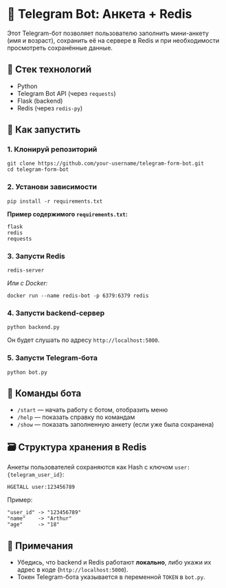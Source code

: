   <h1>🤖 Telegram Bot: Анкета + Redis</h1>

  <p>Этот Telegram-бот позволяет пользователю заполнить мини-анкету (имя и возраст), сохранить её на сервере в Redis и при необходимости просмотреть сохранённые данные.</p>

  <h2>🧰 Стек технологий</h2>
  <ul>
    <li>Python</li>
    <li>Telegram Bot API (через <code>requests</code>)</li>
    <li>Flask (backend)</li>
    <li>Redis (через <code>redis-py</code>)</li>
  </ul>

  <h2>🚀 Как запустить</h2>

  <h3>1. Клонируй репозиторий</h3>
  <pre><code>git clone https://github.com/your-username/telegram-form-bot.git
cd telegram-form-bot</code></pre>

  <h3>2. Установи зависимости</h3>
  <pre><code>pip install -r requirements.txt</code></pre>

  <p><strong>Пример содержимого <code>requirements.txt</code>:</strong></p>
  <pre><code>flask
redis
requests</code></pre>

  <h3>3. Запусти Redis</h3>
  <pre><code>redis-server</code></pre>

  <p><em>Или с Docker:</em></p>
  <pre><code>docker run --name redis-bot -p 6379:6379 redis</code></pre>

  <h3>4. Запусти backend-сервер</h3>
  <pre><code>python backend.py</code></pre>

  <p>Он будет слушать по адресу <code>http://localhost:5000</code>.</p>

  <h3>5. Запусти Telegram-бота</h3>
  <pre><code>python bot.py</code></pre>

  <h2>💬 Команды бота</h2>
  <ul>
    <li><code>/start</code> — начать работу с ботом, отобразить меню</li>
    <li><code>/help</code> — показать справку по командам</li>
    <li><code>/show</code> — показать заполненную анкету (если уже была сохранена)</li>
  </ul>

  <h2>🗃️ Структура хранения в Redis</h2>
  <p>Анкеты пользователей сохраняются как Hash с ключом <code>user:{telegram_user_id}</code>:</p>
  <pre><code>HGETALL user:123456789</code></pre>

  <p>Пример:</p>
  <pre><code>"user_id" -> "123456789"
"name"    -> "Arthur"
"age"     -> "18"</code></pre>

  <h2>📌 Примечания</h2>
  <ul>
    <li>Убедись, что backend и Redis работают <strong>локально</strong>, либо укажи их адрес в коде (<code>http://localhost:5000</code>).</li>
    <li>Токен Telegram-бота указывается в переменной <code>TOKEN</code> в <code>bot.py</code>.</li>
  </ul>
